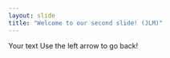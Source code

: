 ```yaml
---
layout: slide
title: "Welcome to our second slide! (JLM)"
---
```

Your text
Use the left arrow to go back!
